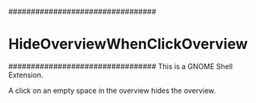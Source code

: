 #################################
# HideOverviewWhenClickOverview #
#################################
  This is a GNOME Shell Extension.

  A click on an empty space in the overview hides the overview.
